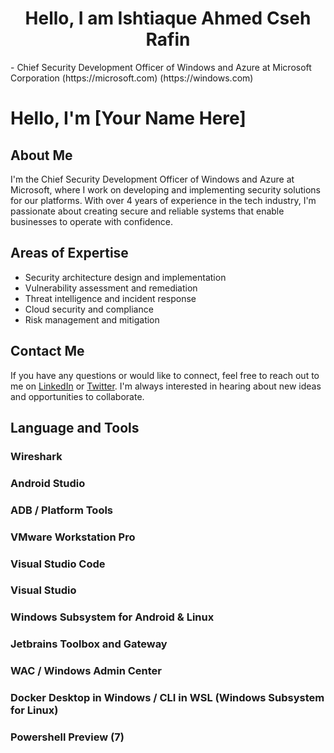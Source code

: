 <h1 align="center">Hello, I am Ishtiaque Ahmed Cseh Rafin</h1>
- Chief Security Development Officer of Windows and Azure at Microsoft Corporation (https://microsoft.com) (https://windows.com)


# Hello, I'm [Your Name Here]

## About Me

I'm the Chief Security Development Officer of Windows and Azure at Microsoft, where I work on developing and implementing security solutions for our platforms. With over 4 years of experience in the tech industry, I'm passionate about creating secure and reliable systems that enable businesses to operate with confidence.

## Areas of Expertise

- Security architecture design and implementation
- Vulnerability assessment and remediation
- Threat intelligence and incident response
- Cloud security and compliance
- Risk management and mitigation

## Contact Me

If you have any questions or would like to connect, feel free to reach out to me on [LinkedIn](https://www.linkedin.com/in/cseh-rafin/) or [Twitter](https://twitter.com/CsehRafin). I'm always interested in hearing about new ideas and opportunities to collaborate.


## Language and Tools
### Wireshark
### Android Studio
### ADB / Platform Tools
### VMware Workstation Pro
### Visual Studio Code
### Visual Studio
### Windows Subsystem for Android & Linux 
### Jetbrains Toolbox and Gateway
### WAC / Windows Admin Center
### Docker Desktop in Windows / CLI in WSL (Windows Subsystem for Linux)
### Powershell Preview (7)
